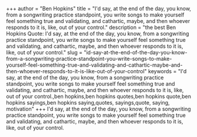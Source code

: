 +++
author = "Ben Hopkins"
title = "I'd say, at the end of the day, you know, from a songwriting practice standpoint, you write songs to make yourself feel something true and validating, and cathartic, maybe, and then whoever responds to it is, like, out of your control."
description = "the best Ben Hopkins Quote: I'd say, at the end of the day, you know, from a songwriting practice standpoint, you write songs to make yourself feel something true and validating, and cathartic, maybe, and then whoever responds to it is, like, out of your control."
slug = "id-say-at-the-end-of-the-day-you-know-from-a-songwriting-practice-standpoint-you-write-songs-to-make-yourself-feel-something-true-and-validating-and-cathartic-maybe-and-then-whoever-responds-to-it-is-like-out-of-your-control"
keywords = "I'd say, at the end of the day, you know, from a songwriting practice standpoint, you write songs to make yourself feel something true and validating, and cathartic, maybe, and then whoever responds to it is, like, out of your control.,ben hopkins,ben hopkins quotes,ben hopkins quote,ben hopkins sayings,ben hopkins saying,quotes, sayings,quote, saying, motivation"
+++
I'd say, at the end of the day, you know, from a songwriting practice standpoint, you write songs to make yourself feel something true and validating, and cathartic, maybe, and then whoever responds to it is, like, out of your control.
